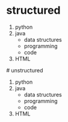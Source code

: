 # structured
<ol>
  <li>python</li>
  <li>java  <!-- closing </li> tag not here! -->
    <ul>
      <li>data structures</li>
      <li>programming</li>
      <li>code</li>
    </ul>
  </li>            <!-- Here's the closing </li> tag -->
  <li>HTML</li>
</ol>
# unstructured 
<ol>
  <li>python</li>
  <li>java  <!-- closing </li> tag not here! -->
    <ul>
      <li>data structures</li>
      <li>programming</li>
      <li>code</li>
    </ul>
  </li>            <!-- Here's the closing </li> tag -->
  <li>HTML</li>
</ol>
